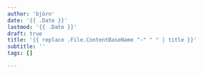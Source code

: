 ```yaml
---
author: 'björn'
date: '{{ .Date }}'
lastmod: '{{ .Date }}'
draft: true
title: '{{ replace .File.ContentBaseName "-" " " | title }}'
subtitle: ''
tags: []

---
```

